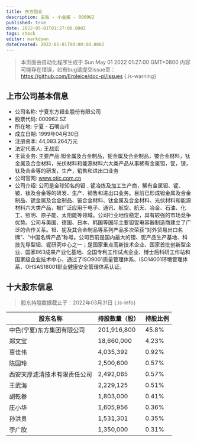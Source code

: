 ```yaml
---
title: 东方钽业
description: 主板 - 小金属 - 000962
published: true
date: 2022-05-01T01:27:00.000Z
tags: stock
editor: markdown
dateCreated: 2022-01-01T00:00:00.000Z
---
```


> 本页面由自动化程序生成于 Sun May 01 2022 01:27:00 GMT+0800
> 内容可能存在错误，如有bug请提交issue至：https://github.com/Eroleice/doc-pi/issues
{.is-warning}

## 上市公司基本信息
- 公司名称: 宁夏东方钽业股份有限公司
- 股票代码: 000962.SZ
- 所在地: 宁夏 - 石嘴山市
- 成立日期: 1999年04月30日
- 注册资本: 44,083.264万元
- 法定代表人: 王战宏
- 主营业务: 主要产品:钽金属及合金制品，铌金属及合金制品，铍合金材料，钛金属及合金材料，光伏材料和能源材料六大类产品从事稀有金属钽，铌，铍，钛及合金等的研发，生产，销售和进出口业务
- 公司官网: www.otic.com.cn
- 公司介绍: 公司是全球知名的钽﹑铌冶炼及加工生产商，稀有金属钽、铌、铍、钛及合金等的研发、生产、销售和进出口业务。目前已形成钽金属及合金制品、铌金属及合金制品、铍合金材料、钛金属及合金材料、光伏材料和能源材料六大类产品，被广泛应用于电子、通讯、航空、航天、冶金、石油、化工、照明、原子能、太阳能等领域。公司行业地位稳定，具有较强的市场竞争优势。公司与美国、德国、日本、韩国等国际主要钽铌电容器制造商建立了广泛的合作关系。钽、铌及其合金制品等系列产品多次荣获“对外贸易出口名牌”、“中国名牌产品”称号。公司目前是国内最大的钽、铌产品生产基地、科技先导型钽、铌研究中心之一；是国家重点高新技术企业、国家首批创新型企业、国家863成果产业化基地、全国专利工作试点企业、博士后科研工作站和国家级企业技术中心，通过了ISO9001质量管理体系、ISO14001环境管理体系、OHSAS18001职业健康安全管理体系认证。


## 十大股东信息
> 股东持股数据截止于：2022年03月31日
{.is-info}

| 股东名称 | 持股数量（股） | 持股比例 |
| --- | --- | --- |
| 中色(宁夏)东方集团有限公司 | 201,916,800 | 45.8% |
| 郑文宝 | 18,660,000 | 4.23% |
| 辜佳伟 | 4,035,392 | 0.92% |
| 陈国玲 | 2,500,600 | 0.57% |
| 西安天厚滤清技术有限责任公司 | 2,492,065 | 0.57% |
| 王武海 | 2,229,125 | 0.51% |
| 胡乾眷 | 1,803,000 | 0.41% |
| 庄小华 | 1,605,956 | 0.36% |
| 孙洪贵 | 1,531,301 | 0.35% |
| 李广欣 | 1,350,000 | 0.31% |




